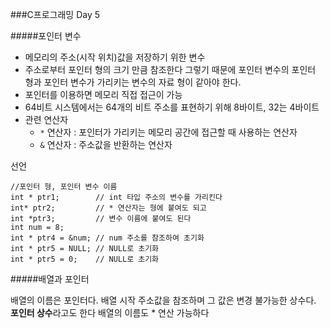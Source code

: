 ###C프로그래밍 Day 5

#####포인터 변수

- 메모리의 주소(시작 위치)값을 저장하기 위한 변수
- 주소로부터 포인터 형의 크기 만큼 참조한다 
	그렇기 때문에 포인터 변수의 포인터 형과 포인터 변수가 가리키는 변수의 자료 형이 같아야 한다. 
- 포인터를 이용하면 메모리 직접 접근이 가능
- 64비트 시스템에서는 64개의 비트 주소를 표현하기 위해 8바이트, 32는 4바이트
- 관련 연산자
	- `*` 연산자 : 포인터가 가리키는 메모리 공간에 접근할 때 사용하는 연산자
	- `&` 연산자 : 주소값을 반환하는 연산자

선언
```
//포인터 형, 포인터 변수 이름
int * ptr1;        // int 타입 주소의 변수를 가리킨다
int* ptr2;         // * 연산자는 형에 붙여도 되고
int *ptr3;         // 변수 이름에 붙여도 된다
int num = 8;
int * ptr4 = &num; // num 주소를 참조하여 초기화
int * ptr5 = NULL; // NULL로 초기화
int * ptr5 = 0;    // NULL로 초기화
```

#####배열과 포인터

배열의 이름은 포인터다. 배열 시작 주소값을 참조하며 그 값은 변경 불가능한 상수다. **포인터 상수**라고도 한다
배열의 이름도 * 연산 가능하다


